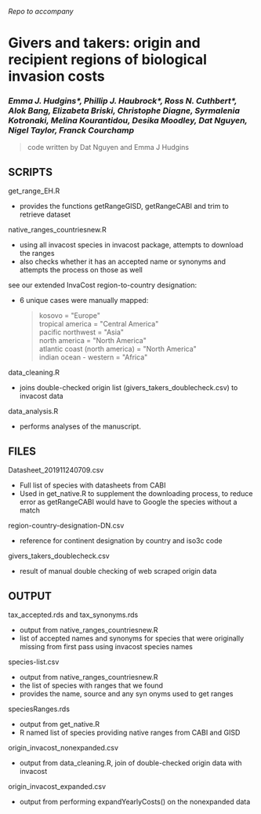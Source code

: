 _Repo to accompany_
# Givers and takers: origin and recipient regions of biological invasion costs

###  _Emma J. Hudgins\*, Phillip J. Haubrock\*, Ross N. Cuthbert\*, Alok Bang, Elizabeta Briski,  Christophe Diagne, Syrmalenia Kotronaki, Melina Kourantidou, Desika Moodley, Dat Nguyen, Nigel Taylor, Franck Courchamp_

> code written by Dat Nguyen and Emma J Hudgins

## SCRIPTS ##
get_range_EH.R
  - provides the functions getRangeGISD, getRangeCABI and trim to retrieve dataset

native_ranges_countriesnew.R
  - using all invacost species in invacost package, attempts to download the ranges 
  - also checks whether it has an accepted name or synonyms and attempts the process on those as well

see our extended InvaCost region-to-country designation:
  - 6 unique cases were manually mapped:
    > kosovo = "Europe"  
    > tropical america = "Central America"  
    > pacific northwest = "Asia"  
    > north america = "North America"  
    > atlantic coast (north america) = "North America"  
    > indian ocean - western = "Africa"  

data_cleaning.R
- joins double-checked origin list (givers_takers_doublecheck.csv) to invacost data

data_analysis.R
- performs analyses of the manuscript.

## FILES ##

Datasheet_201911240709.csv
  - Full list of species with datasheets from CABI
  - Used in get_native.R to supplement the downloading process, to reduce error as getRangeCABI would have to Google the species without a match

region-country-designation-DN.csv
- reference for continent designation by country and iso3c code

givers_takers_doublecheck.csv
- result of manual double checking of web scraped origin data

## OUTPUT ##
tax_accepted.rds and tax_synonyms.rds
  - output from native_ranges_countriesnew.R
  - list of accepted names and synonyms for species that were originally missing from first pass using invacost species names

species-list.csv
  - output from native_ranges_countriesnew.R
  - the list of species with ranges that we found
  - provides the name, source and any syn onyms used to get ranges

speciesRanges.rds
  - output from get_native.R
  - R named list of species providing native ranges from CABI and GISD

origin_invacost_nonexpanded.csv
- output from data_cleaning.R, join of double-checked origin data with invacost

origin_invacost_expanded.csv
- output from performing expandYearlyCosts() on the nonexpanded data
